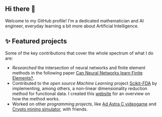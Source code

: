 ## Hi there 👋

Welcome to my GitHub profile! I'm a dedicated mathematician and AI engineer, everyday learning a bit more about Artificial Intelligence.

## ✨ Featured projects
Some of the key contributions that cover the whole spectrum of what I do are:

- *Researched* the intersection of neural networks and finite element methods in the following paper [Can Neural Networks learn Finite Elements?](https://github.com/EduardoTerres/Can-Neural-Networks-learn-Finite-Elements).
- Contributed to the *open source Machine Learning* project [Scikit-FDA](https://github.com/GAA-UAM/scikit-fda) by implementing, among others, a non-linear dimensionality reduction method for functional data. I created this [website]( https://eduardoterres.github.io/Functional-Diffusion-Maps/) for an overview on how the method works.
- Worked on other *programming projects*, like [Ad Astra C videogame](https://github.com/EduardoTerres/Ad-Astra-C-videogame) and [Crypto mining simulator](https://github.com/EduardoTerres/Mining-simulator), with friends.

<!--
**EduardoTerres/EduardoTerres** is a ✨ _special_ ✨ repository because its `README.md` (this file) appears on your GitHub profile.

Here are some ideas to get you started:

- 🔭 I’m currently working on ...
- 🌱 I’m currently learning ...
- 👯 I’m looking to collaborate on ...
- 🤔 I’m looking for help with ...
- 💬 Ask me about ...
- 📫 How to reach me: ...
- 😄 Pronouns: ...
- ⚡ Fun fact: ...
-->
